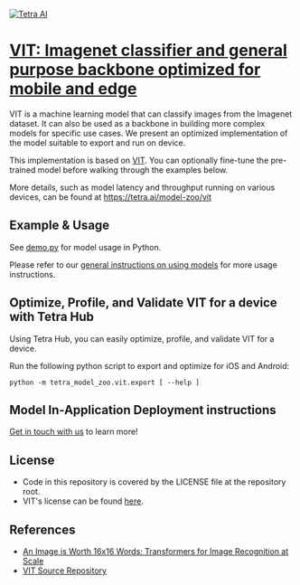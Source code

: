 [![Tetra AI](https://tetra.ai/img/logo.svg)](https://tetra.ai/)

# [VIT: Imagenet classifier and general purpose backbone optimized for mobile and edge](https://tetra.ai/model-zoo/vit)

VIT is a machine learning model that can classify images from the Imagenet dataset.
It can also be used as a backbone in building more complex models for specific use cases.
We present an optimized implementation of the model suitable to export and run on device.

This implementation is based on [VIT](https://github.com/pytorch/vision/blob/main/torchvision/models/vision_transformer.py). You can optionally
fine-tune the pre-trained model before walking through the examples below.

More details, such as model latency and throughput running on various devices, can be found at https://tetra.ai/model-zoo/vit

## Example & Usage
See [demo.py](../imagenet_classifier/demo.py) for model usage in Python.

Please refer to our [general instructions on using models](../../#tetra-model-zoo) for more usage instructions.

## Optimize, Profile, and Validate VIT for a device with Tetra Hub
Using Tetra Hub, you can easily optimize, profile, and validate VIT for a device.

Run the following python script to export and optimize for iOS and Android:
```
python -m tetra_model_zoo.vit.export [ --help ]
```

## Model In-Application Deployment instructions
<a href="mailto:support@tetra.ai?subject=Request Access for Tetra Hub&body=Interest in using VIT in model zoo for deploying on-device.">Get in touch with us</a> to learn more!

## License
- Code in this repository is covered by the LICENSE file at the repository root.
- VIT's license can be found [here](https://github.com/pytorch/vision/blob/main/LICENSE).

## References
* [An Image is Worth 16x16 Words: Transformers for Image Recognition at Scale](https://arxiv.org/abs/2010.11929)
* [VIT Source Repository](https://github.com/pytorch/vision/blob/main/torchvision/models/vision_transformer.py)
